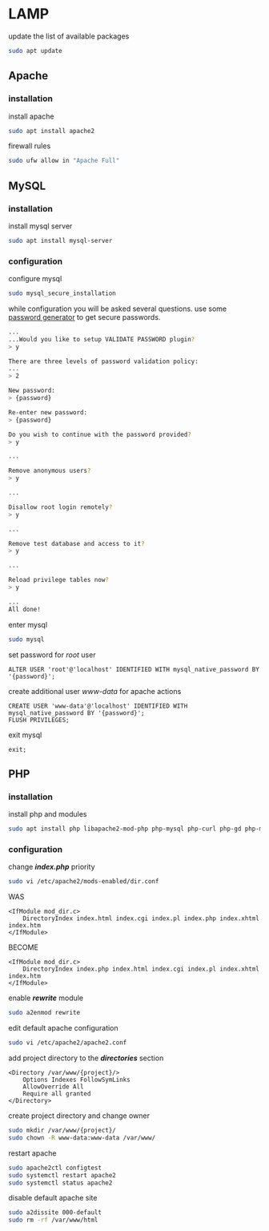 # LAMP

update the list of available packages
```bash
sudo apt update
```

## Apache

### installation

install apache
```bash
sudo apt install apache2
```

firewall rules
```bash
sudo ufw allow in "Apache Full"
```

## MySQL

### installation

install mysql server
```bash
sudo apt install mysql-server
```

### configuration

configure mysql
```bash
sudo mysql_secure_installation
```

while configuration you will be asked several questions.
use some [password generator](https://passwordsgenerator.net/) to get secure passwords.
```bash
...
...Would you like to setup VALIDATE PASSWORD plugin?
> y

There are three levels of password validation policy:
...
> 2

New password:
> {password}

Re-enter new password:
> {password}

Do you wish to continue with the password provided?
> y

...

Remove anonymous users?
> y

...

Disallow root login remotely?
> y

...

Remove test database and access to it?
> y

...

Reload privilege tables now?
> y

...
All done!
```

enter mysql
```bash
sudo mysql
```

set password for *root* user
```mysql
ALTER USER 'root'@'localhost' IDENTIFIED WITH mysql_native_password BY '{password}';
```

create additional user *www-data* for apache actions
```mysql
CREATE USER 'www-data'@'localhost' IDENTIFIED WITH mysql_native_password BY '{password}';
FLUSH PRIVILEGES;
```

exit mysql
```mysql
exit;
```

## PHP

### installation

install php and modules
```bash
sudo apt install php libapache2-mod-php php-mysql php-curl php-gd php-mbstring php-xml php-xmlrpc
```

### configuration

change ***index.php*** priority
```bash
sudo vi /etc/apache2/mods-enabled/dir.conf
```

WAS
```apacheconfig
<IfModule mod_dir.c>
    DirectoryIndex index.html index.cgi index.pl index.php index.xhtml index.htm
</IfModule>
```

BECOME
```apacheconfig
<IfModule mod_dir.c>
    DirectoryIndex index.php index.html index.cgi index.pl index.xhtml index.htm
</IfModule>
```

enable ***rewrite*** module
```bash
sudo a2enmod rewrite
```

edit default apache configuration
```bash
sudo vi /etc/apache2/apache2.conf
```

add project directory to the ***directories*** section
```apacheconfig
<Directory /var/www/{project}/>
    Options Indexes FollowSymLinks
    AllowOverride All
    Require all granted
</Directory>
```

create project directory and change owner
```bash
sudo mkdir /var/www/{project}/
sudo chown -R www-data:www-data /var/www/
```

restart apache
```bash
sudo apache2ctl configtest
sudo systemctl restart apache2
sudo systemctl status apache2
```

disable default apache site
```bash
sudo a2dissite 000-default
sudo rm -rf /var/www/html
```